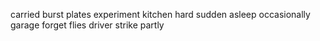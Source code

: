 carried burst plates experiment kitchen hard sudden asleep occasionally garage forget flies driver strike partly